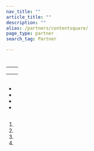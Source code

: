 ```yaml
---
nav_title: ""
article_title: ""
description: ""
alias: /partners/contentsquare/
page_type: partner
search_tag: Partner

---
```


# 

> 



## 

 

## 

|  |  |
| ----------- | ----------- |
|  |  |
|  |   |
|  |   |


## 


- 
- 
- 
- 

## 



1.   
2. 
3.  
4.  



## 

 




